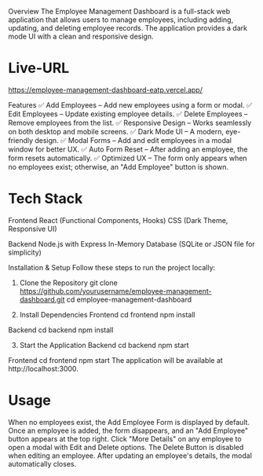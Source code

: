 Overview
The Employee Management Dashboard is a full-stack web application that allows users to manage employees, including adding, updating, and deleting employee records. The application provides a dark mode UI with a clean and responsive design.

# Live-URL
https://employee-management-dashboard-eatp.vercel.app/

Features
✅ Add Employees – Add new employees using a form or modal.
✅ Edit Employees – Update existing employee details.
✅ Delete Employees – Remove employees from the list.
✅ Responsive Design – Works seamlessly on both desktop and mobile screens.
✅ Dark Mode UI – A modern, eye-friendly design.
✅ Modal Forms – Add and edit employees in a modal window for better UX.
✅ Auto Form Reset – After adding an employee, the form resets automatically.
✅ Optimized UX – The form only appears when no employees exist; otherwise, an "Add Employee" button is shown.

# Tech Stack

Frontend
React (Functional Components, Hooks)
CSS (Dark Theme, Responsive UI)

Backend
Node.js with Express
In-Memory Database (SQLite or JSON file for simplicity)

Installation & Setup
Follow these steps to run the project locally:
1. Clone the Repository
git clone https://github.com/yourusername/employee-management-dashboard.git
cd employee-management-dashboard

2. Install Dependencies
Frontend
cd frontend
npm install

Backend
cd backend
npm install

3. Start the Application
Backend
cd backend
npm start

Frontend
cd frontend
npm start
The application will be available at http://localhost:3000.

# Usage
When no employees exist, the Add Employee Form is displayed by default.
Once an employee is added, the form disappears, and an "Add Employee" button appears at the top right.
Click "More Details" on any employee to open a modal with Edit and Delete options.
The Delete Button is disabled when editing an employee.
After updating an employee's details, the modal automatically closes.
